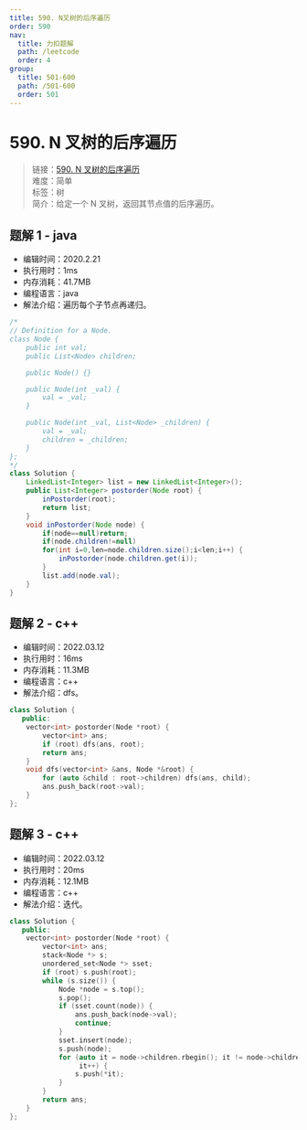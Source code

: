 ```yaml
---
title: 590. N叉树的后序遍历
order: 590
nav:
  title: 力扣题解
  path: /leetcode
  order: 4
group:
  title: 501-600
  path: /501-600
  order: 501
---
```


# 590. N 叉树的后序遍历

> 链接：[590. N 叉树的后序遍历](https://leetcode-cn.com/problems/n-ary-tree-postorder-traversal/)  
> 难度：简单  
> 标签：树  
> 简介：给定一个 N 叉树，返回其节点值的后序遍历。

## 题解 1 - java

- 编辑时间：2020.2.21
- 执行用时：1ms
- 内存消耗：41.7MB
- 编程语言：java
- 解法介绍：遍历每个子节点再递归。

```java
/*
// Definition for a Node.
class Node {
    public int val;
    public List<Node> children;

    public Node() {}

    public Node(int _val) {
        val = _val;
    }

    public Node(int _val, List<Node> _children) {
        val = _val;
        children = _children;
    }
};
*/
class Solution {
	LinkedList<Integer> list = new LinkedList<Integer>();
    public List<Integer> postorder(Node root) {
    	inPostorder(root);
        return list;
    }
    void inPostorder(Node node) {
    	if(node==null)return;
    	if(node.children!=null)
    	for(int i=0,len=node.children.size();i<len;i++) {
    		inPostorder(node.children.get(i));
    	}
		list.add(node.val);
    }
}
```

## 题解 2 - c++

- 编辑时间：2022.03.12
- 执行用时：16ms
- 内存消耗：11.3MB
- 编程语言：c++
- 解法介绍：dfs。

```cpp
class Solution {
   public:
    vector<int> postorder(Node *root) {
        vector<int> ans;
        if (root) dfs(ans, root);
        return ans;
    }
    void dfs(vector<int> &ans, Node *&root) {
        for (auto &child : root->children) dfs(ans, child);
        ans.push_back(root->val);
    }
};
```

## 题解 3 - c++

- 编辑时间：2022.03.12
- 执行用时：20ms
- 内存消耗：12.1MB
- 编程语言：c++
- 解法介绍：迭代。

```cpp
class Solution {
   public:
    vector<int> postorder(Node *root) {
        vector<int> ans;
        stack<Node *> s;
        unordered_set<Node *> sset;
        if (root) s.push(root);
        while (s.size()) {
            Node *node = s.top();
            s.pop();
            if (sset.count(node)) {
                ans.push_back(node->val);
                continue;
            }
            sset.insert(node);
            s.push(node);
            for (auto it = node->children.rbegin(); it != node->children.rend();
                 it++) {
                s.push(*it);
            }
        }
        return ans;
    }
};
```
